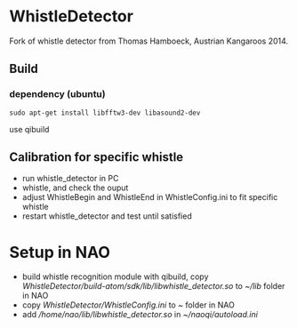 # WhistleDetector
Fork of whistle detector from Thomas Hamboeck, Austrian Kangaroos 2014.

## Build

### dependency (ubuntu)
`sudo apt-get install libfftw3-dev libasound2-dev`

use qibuild




## Calibration for specific whistle
* run whistle_detector in PC
* whistle, and check the ouput
* adjust WhistleBegin and WhistleEnd in WhistleConfig.ini to fit specific whistle
* restart whistle_detector and test until satisfied

# Setup in NAO
* build whistle recognition module with qibuild, copy _WhistleDetector/build-atom/sdk/lib/libwhistle_detector.so_ to _~/lib_ folder in NAO
* copy _WhistleDetector/WhistleConfig.ini_ to _~_ folder in NAO
* add _/home/nao/lib/libwhistle_detector.so_ in _~/naoqi/autoload.ini_
